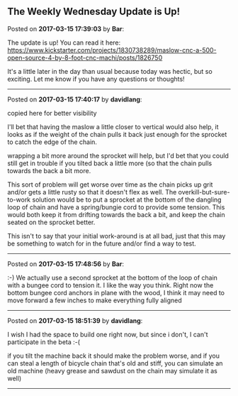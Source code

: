 ## The Weekly Wednesday Update is Up!
Posted on **2017-03-15 17:39:03** by **Bar**:

The update is up! You can read it here: https://www.kickstarter.com/projects/1830738289/maslow-cnc-a-500-open-source-4-by-8-foot-cnc-machi/posts/1826750



It's a little later in the day than usual because today was hectic, but so exciting.  Let me know if you have any questions or thoughts!

---

Posted on **2017-03-15 17:40:17** by **davidlang**:

copied here for better visibility



I'll bet that having the maslow a little closer to vertical would also help, it looks as if the weight of the chain pulls it back just enough for the sprocket to catch the edge of the chain.



wrapping a bit more around the sprocket will help, but I'd bet that you could still get in trouble if you tilted back a little more (so that the chain pulls towards the back a bit more.



This sort of problem will get worse over time as the chain picks up grit and/or gets a little rusty so that it doesn't flex as well. The overkill-but-sure-to-work solution would be to put a sprocket at the bottom of the dangling loop of chain and have a spring/bungie cord to provide some tension. This would both keep it from drifting towards the back a bit, and keep the chain seated on the sprocket better.



This isn't to say that your initial work-around is at all bad, just that this may be something to watch for in the future and/or find a way to test.

---

Posted on **2017-03-15 17:48:56** by **Bar**:

:-) We actually use a second sprocket at the bottom of the loop of chain with a bungee cord to tension it. I like the way you think. Right now the bottom bungee cord anchors in plane with the wood, I think it may need to move forward a few inches to make everything fully aligned

---

Posted on **2017-03-15 18:51:39** by **davidlang**:

I wish I had the space to build one right now, but since i don't, I can't participate  in the beta :-(



if you tilt the machine back it should make the problem worse, and if you can steal a length of bicycle chain that's old and stiff, you can simulate an old machine (heavy grease and sawdust on the chain may simulate it as well)

---


